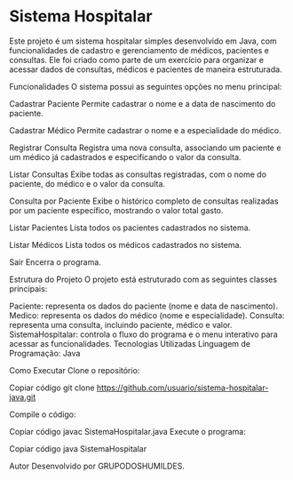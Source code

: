 # Sistema Hospitalar
Este projeto é um sistema hospitalar simples desenvolvido em Java, com funcionalidades de cadastro e gerenciamento de médicos, pacientes e consultas. Ele foi criado como parte de um exercício para organizar e acessar dados de consultas, médicos e pacientes de maneira estruturada.

Funcionalidades
O sistema possui as seguintes opções no menu principal:

Cadastrar Paciente
Permite cadastrar o nome e a data de nascimento do paciente.

Cadastrar Médico
Permite cadastrar o nome e a especialidade do médico.

Registrar Consulta
Registra uma nova consulta, associando um paciente e um médico já cadastrados e especificando o valor da consulta.

Listar Consultas
Exibe todas as consultas registradas, com o nome do paciente, do médico e o valor da consulta.

Consulta por Paciente
Exibe o histórico completo de consultas realizadas por um paciente específico, mostrando o valor total gasto.

Listar Pacientes
Lista todos os pacientes cadastrados no sistema.

Listar Médicos
Lista todos os médicos cadastrados no sistema.

Sair
Encerra o programa.

Estrutura do Projeto
O projeto está estruturado com as seguintes classes principais:

Paciente: representa os dados do paciente (nome e data de nascimento).
Medico: representa os dados do médico (nome e especialidade).
Consulta: representa uma consulta, incluindo paciente, médico e valor.
SistemaHospitalar: controla o fluxo do programa e o menu interativo para acessar as funcionalidades.
Tecnologias Utilizadas
Linguagem de Programação: Java

Como Executar
Clone o repositório:

Copiar código
git clone https://github.com/usuario/sistema-hospitalar-java.git

Compile o código:

Copiar código
javac SistemaHospitalar.java
Execute o programa:

Copiar código
java SistemaHospitalar

Autor
Desenvolvido por GRUPODOSHUMILDES.
